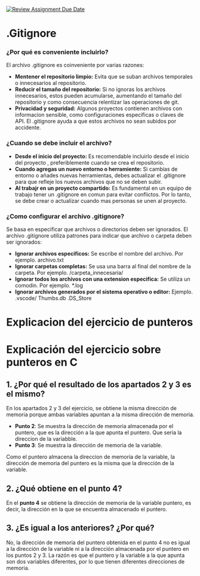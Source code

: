 [![Review Assignment Due Date](https://classroom.github.com/assets/deadline-readme-button-22041afd0340ce965d47ae6ef1cefeee28c7c493a6346c4f15d667ab976d596c.svg)](https://classroom.github.com/a/kl-E8VQf)
# .Gitignore
### ¿Por qué es conveniente incluirlo?
El archivo .gitignore es coinveniente por varias razones:
- **Mentener el repositorio limpio:** Evita que se suban archivos temporales o innecesarios al repositorio.
- **Reducir el tamaño del repositorio:** Si no ignoras los archivos innecesarios, estos pueden acumularse, aumentando el tamaño del repositorio y como consecuencia relentizar las operaciones de git.
- **Privacidad y seguridad:** Algunos proyectos contienen archivos con informacion sensible, como configuraciones especificas o claves de API. El .gitignore ayuda a que estos archivos no sean subidos por accidente.

### ¿Cuando se debe incluir el archivo?
- **Desde el inicio del proyecto:** Es recomendable incluirlo desde el inicio del proyecto , preferiblemente cuando se crea el repositorio.
- **Cuando agregas un nuevo entorno o herramiente:** Si cambias de entorno o añades nuevas herramientas, debes actualizar el .gitignore para que refleje los nuevos archivos que no se deben subir.
- **Al trabajr en un proyecto compartido:** Es fundamental en un equipo de trabajo tener un .gitignore en comun para evitar conflictos. Por lo tanto, se debe crear o actualizar cuando mas personas se unen al proyecto.

### ¿Como configurar  el archivo .gitignore?
Se basa en especificar que archivos o directorios deben ser ignorados. El archivo .gitignore utiliza patrones para  indicar que archivo o carpeta deben ser ignorados:
- **Ignorar archivos especificos:** Se escribe el nombre del archivo. Por ejemplo.
archivo.txt
- **Ignorar carpetas completas:** Se usa una barra al final del nombre de la carpeta. Por ejemplo.
/carpeta_innecesaria/
- **Ignorar todos los archivos con una extension especifica:** Se utiliza un comodin. Por ejemplo.
*.log
- **Ignorar archivos generados  por el sistema operativo o editor:** Ejemplo.
.vscode/
Thumbs.db
.DS_Store

# Explicacion del ejercicio de punteros

# Explicación del ejercicio sobre punteros en C

## 1. ¿Por qué el resultado de los apartados 2 y 3 es el mismo?

En los apartados 2 y 3 del ejercicio, se obtiene la misma dirección de memoria porque ambas variables apuntan a la misma dirección de memoria.

- **Punto 2**: Se muestra la dirección de memoria almacenada por el puntero, que es la dirección a la que apunta el puntero. Que seria la direccion de la variabble.
- **Punto 3**: Se muestra la dirección de memoria de la variable.

Como el puntero almacena la direccion de memoria de la variable, la dirección de memoria del puntero es la misma que la dirección de la variable. 

## 2. ¿Qué obtiene en el punto 4?

En el **punto 4** se obtiene la dirección de memoria de la variable puntero, es decir, la dirección en la que se encuentra almacenado el puntero.

## 3. ¿Es igual a los anteriores? ¿Por qué?

No, la dirección de memoria del puntero obtenida en el punto 4 no es igual a la dirección de la variable ni a la dirección almacenada por el puntero en los puntos 2 y 3. La razón es que el puntero y la variable a la que apunta son dos variables diferentes, por lo que tienen diferentes direcciones de memoria. 